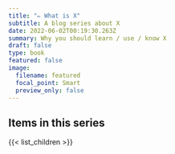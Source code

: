 ```yaml
---
title: "✏️ What is X"
subtitle: A blog series about X
date: 2022-06-02T00:19:30.263Z
summary: Why you should learn / use / know X
draft: false
type: book
featured: false
image:
  filename: featured
  focal_point: Smart
  preview_only: false
---
```


## Items in this series

{{< list_children >}}
